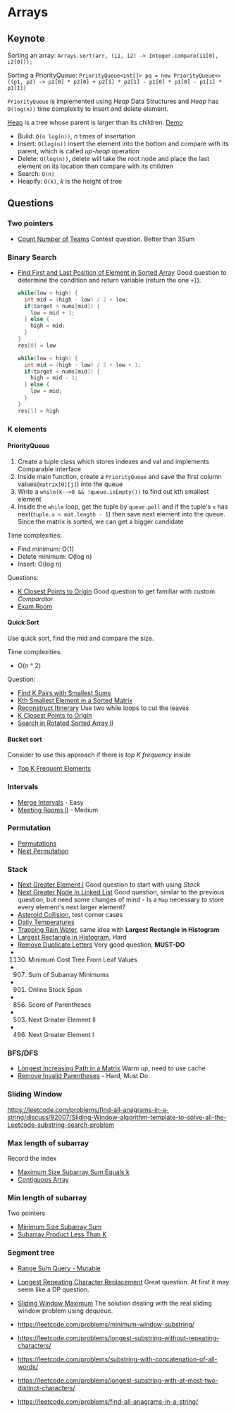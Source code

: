 # Arrays

## Keynote

Sorting an array: `Arrays.sort(arr, (i1, i2) -> Integer.compare(i1[0], i2[0]));`

Sorting a PriorityQueue: `PriorityQueue<int[]> pq = new PriorityQueue<>((p1, p2) -> p2[0] * p2[0] + p2[1] * p2[1] - p1[0] * p1[0] - p1[1] * p1[1])`

 `PriorityQueue` is implemented using *Heap* Data Structures and *Heap* has `O(log(n))` time complexity to insert and delete element.

 [Heap](https://en.wikipedia.org/wiki/Binary_heap) is a tree whose parent is larger than its children. [Demo](https://www.growingwiththeweb.com/data-structures/binary-heap/overview/)

- Build: `O(n log(n))`, *n* times of insertation
- Insert: `O(log(n))` insert the element into the bottom and compare with its parent, which is called *up-heap* operation
- Delete: `O(log(n))`, delete will take the root node and place the last element on its location then compare with its children
- Search: `O(n)`
- Heapify: `O(k)`, *k* is the height of tree

## Questions

### Two pointers

- [Count Number of Teams](https://leetcode.com/contest/weekly-contest-182/problems/count-number-of-teams/) Contest question. Better than 3Sum

### Binary Search

- [Find First and Last Position of Element in Sorted Array](https://leetcode.com/problems/find-first-and-last-position-of-element-in-sorted-array/) Good question to determine the condition and return variable (return the one `+1`).

  ```java
  while(low < high) {
    int mid = (high - low) / 2 + low;
    if(target > nums[mid]) {
      low = mid + 1;
    } else {
      high = mid;
    }
  }
  res[0] = low
  ```

  ```java
  while(low < high) {
    int mid = (high - low) / 2 + low + 1;
    if(target < nums[mid]) {
      high = mid - 1;
    } else {
      low = mid;
    }
  }
  res[1] = high
  ```

### K elements

#### PriorityQueue

  1. Create a tuple class which stores indexes and val and implements Comparable interface
  1. Inside main function, create a `PriorityQueue` and save the first column values(`matrix[0][j]`) into the queue
  1. Write a `while(k-->0 && !queue.isEmpty())` to find out kth smallest element
  1. Inside the `while` loop, get the tuple by `queue.poll` and if the tuple's `x` has next(`tuple.x < mat.length - 1`) then save next element into the queue. Since the matrix is sorted, we can get a bigger candidate

Time complexities:

- Find minimum: O(1)
- Delete minimum: O(log n)
- Insert: O(log n)

Questions:

- [K Closest Points to Origin](https://leetcode.com/problems/k-closest-points-to-origin/) Good question to get familiar with custom _Comparator_.
- [Exam Room](https://leetcode.com/problems/exam-room/)

#### Quick Sort

Use quick sort, find the mid and compare the size.

Time complexities:

- O(n ^ 2)

Question:

- [Find K Pairs with Smallest Sums](https://leetcode.com/problems/find-k-pairs-with-smallest-sums)
- [Kth Smallest Element in a Sorted Matrix](https://leetcode.com/problems/kth-smallest-element-in-a-sorted-matrix)
- [Reconstruct Itinerary](https://leetcode.com/problems/reconstruct-itinerary/description/) Use two while loops to cut the leaves
- [K Closest Points to Origin](https://leetcode.com/problems/k-closest-points-to-origin/)
- [Search in Rotated Sorted Array II](https://leetcode.com/problems/search-in-rotated-sorted-array-ii/)

#### Bucket sort

Consider to use this approach if there is *top K frequency* inside

- [Top K Frequent Elements](https://leetcode.com/problems/top-k-frequent-elements/)

### Intervals

- [Merge Intervals](https://leetcode.com/problems/merge-intervals/) - Easy
- [Meeting Rooms II](https://leetcode.com/problems/meeting-rooms-ii/) - Medium

### Permutation

- [Permutations](https://leetcode.com/problems/permutations/)
- [Next Permutation](https://leetcode.com/problems/next-permutation/)

### Stack

- [Next Greater Element I](https://leetcode.com/problems/next-greater-element-i/) Good question to start with using _Stack_
- [Next Greater Node In Linked List](https://leetcode.com/problems/next-greater-node-in-linked-list/) Good question, similar to the previous question, but need some changes of mind - Is a `Map` necessary to store every element's next larger element?
- [Asteroid Collision](https://leetcode.com/problems/asteroid-collision/), test corner cases
- [Daily Temperatures](https://leetcode.com/problems/daily-temperatures/)
- [Trapping Rain Water](stack/TrappingRainWater.java), same idea with __Largest Rectangle in Histogram__
- [Largest Rectangle in Histogram](stack/LargestRectangleInHistogram.java), Hard
- [Remove Duplicate Letters](https://leetcode.com/problems/remove-duplicate-letters/) Very good question, __MUST-DO__
- 1130. Minimum Cost Tree From Leaf Values
- 907. Sum of Subarray Minimums
- 901. Online Stock Span
- 856. Score of Parentheses
- 503. Next Greater Element II
- 496. Next Greater Element I

### BFS/DFS

- [Longest Increasing Path in a Matrix](https://leetcode.com/problems/longest-increasing-path-in-a-matrix/) Warm up, need to use cache
- [Remove Invalid Parentheses](https://leetcode.com/problems/remove-invalid-parentheses/) - Hard, Must Do

### Sliding Window

https://leetcode.com/problems/find-all-anagrams-in-a-string/discuss/92007/Sliding-Window-algorithm-template-to-solve-all-the-Leetcode-substring-search-problem

### Max length of subarray

Record the index

- [Maximum Size Subarray Sum Equals k](https://leetcode.com/problems/maximum-size-subarray-sum-equals-k/)
- [Contiguous Array](https://leetcode.com/problems/contiguous-array/)

### Min length of subarray

Two pointers

- [Minimum Size Subarray Sum](https://leetcode.com/problems/minimum-size-subarray-sum/)
- [Subarray Product Less Than K](https://leetcode.com/problems/subarray-product-less-than-k/)

### Segment tree

- [Range Sum Query - Mutable](https://leetcode.com/problems/range-sum-query-mutable/)

- [Longest Repeating Character Replacement](LongestRepeatingCharacterReplacement.java) Great question. At first it may seem like a DP question.
- [Sliding Window Maximum](SlidingWindowMaximum.java) The solution dealing with the real sliding window problem using dequeue.
- https://leetcode.com/problems/minimum-window-substring/
- https://leetcode.com/problems/longest-substring-without-repeating-characters/
- https://leetcode.com/problems/substring-with-concatenation-of-all-words/
- https://leetcode.com/problems/longest-substring-with-at-most-two-distinct-characters/
- https://leetcode.com/problems/find-all-anagrams-in-a-string/